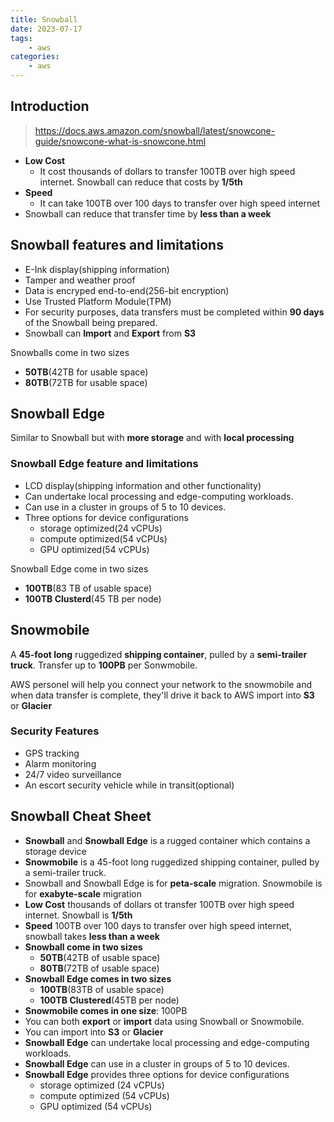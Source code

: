 ```yaml
---
title: Snowball
date: 2023-07-17
tags:
	- aws
categories: 
	- aws
---
```


## Introduction
> https://docs.aws.amazon.com/snowball/latest/snowcone-guide/snowcone-what-is-snowcone.html

* **Low Cost** 
  * It cost thousands of dollars to transfer 100TB over high speed internet. Snowball can reduce that costs by **1/5th**
* **Speed** 
  * It can take 100TB over 100 days to transfer over high speed internet
* Snowball can reduce that transfer time by **less than a week**

## Snowball features and limitations
* E-Ink display(shipping information)
* Tamper and weather proof
* Data is encryped end-to-end(256-bit encryption)
* Use Trusted Platform Module(TPM)
* For security purposes, data transfers must be completed within **90 days** of the Snowball being prepared.
* Snowball can **Import** and **Export** from **S3**

Snowballs come in two sizes
* **50TB**(42TB for usable space)
* **80TB**(72TB for usable space)

## Snowball Edge
Similar to Snowball but with **more storage** and with **local processing**

### Snowball Edge feature and limitations
* LCD display(shipping information and other functionality)
* Can undertake local processing and edge-computing workloads.
* Can use in a cluster in groups of 5 to 10 devices.
* Three options for device configurations
  * storage optimized(24 vCPUs)
  * compute optimized(54 vCPUs)
  * GPU optimized(54 vCPUs)

Snowball Edge come in two sizes
* **100TB**(83 TB of usable space)
* **100TB Clusterd**(45 TB per node)

## Snowmobile
A **45-foot long** ruggedized **shipping container**, pulled by a **semi-trailer truck**. Transfer up to **100PB** per Sonwmobile.

AWS personel will help you connect your network to the snowmobile and when data transfer is complete, they'll drive it back to AWS import into **S3** or **Glacier**

### Security Features
* GPS tracking
* Alarm monitoring
* 24/7 video surveillance
* An escort security vehicle while in transit(optional)
  
## Snowball Cheat Sheet
* **Snowball** and **Snowball Edge** is a rugged container which contains a storage device
* **Snowmobile** is a 45-foot long ruggedized shipping container, pulled by a semi-trailer truck.
* Snowball and Snowball Edge is for **peta-scale** migration. Snowmobile is for **exabyte-scale** migration
* **Low Cost** thousands of dollars ot transfer 100TB over high speed internet. Snowball is **1/5th**
* **Speed** 100TB over 100 days to transfer over high speed internet, snowball takes **less than a week**
* **Snowball come in two sizes**
  * **50TB**(42TB of usable space)
  * **80TB**(72TB of usable space)
* **Snowball Edge comes in two sizes**
  * **100TB**(83TB of usable space)
  * **100TB Clustered**(45TB per node)
* **Snowmobile comes in one size**: 100PB
* You can both **export** or **import** data using Snowball or Snowmobile.
* You can import into **S3** or **Glacier**
* **Snowball Edge** can undertake local processing and edge-computing workloads.
* **Snowball Edge** can use in a cluster in groups of 5 to 10 devices.
* **Snowball Edge** provides three options for device configurations
  * storage optimized (24 vCPUs)
  * compute optimized (54 vCPUs)
  * GPU optimized (54 vCPUs)
